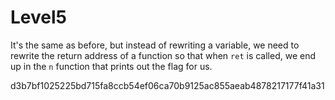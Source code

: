 # Level5

It's the same as before, but instead of rewriting a variable, we need to rewrite the return address of a function so that when `ret` is called, we end up in the `n` function that prints out the flag for us.

d3b7bf1025225bd715fa8ccb54ef06ca70b9125ac855aeab4878217177f41a31